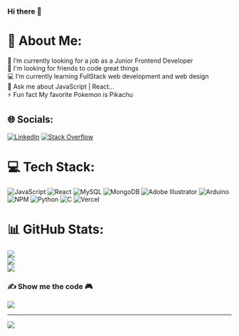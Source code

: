 ### Hi there 👋

# 💫 About Me:
🔭 I’m currently looking for a job as a Junior Frontend Developer<br>
🤝 I'm looking for friends to code great things<br>
💻 I’m currently learning FullStack web development and web design<br>
💬 Ask me about JavaScript | React...<br>
⚡ Fun fact My favorite Pokemon is Pikachu 


## 🌐 Socials:
[![LinkedIn](https://img.shields.io/badge/LinkedIn-%230077B5.svg?logo=linkedin&logoColor=white)](https://www.linkedin.com/in/eudes-serpa) 
[![Stack Overflow](https://img.shields.io/badge/-Stackoverflow-FE7A16?logo=stack-overflow&logoColor=white)](https://stackoverflow.com/users/18977455/eudes-serpa) 

# 💻 Tech Stack:
![JavaScript](https://img.shields.io/badge/javascript-%23323330.svg?style=for-the-badge&logo=javascript&logoColor=%23F7DF1E) ![React](https://img.shields.io/badge/react-%2320232a.svg?style=for-the-badge&logo=react&logoColor=%2361DAFB) ![MySQL](https://img.shields.io/badge/mysql-%2300f.svg?style=for-the-badge&logo=mysql&logoColor=white) ![MongoDB](https://img.shields.io/badge/MongoDB-%234ea94b.svg?style=for-the-badge&logo=mongodb&logoColor=white) ![Adobe Illustrator](https://img.shields.io/badge/adobeillustrator-%23FF9A00.svg?style=for-the-badge&logo=adobeillustrator&logoColor=white) ![Arduino](https://img.shields.io/badge/-Arduino-00979D?style=for-the-badge&logo=Arduino&logoColor=white) ![NPM](https://img.shields.io/badge/NPM-%23000000.svg?style=for-the-badge&logo=npm&logoColor=white) ![Python](https://img.shields.io/badge/python-3670A0?style=for-the-badge&logo=python&logoColor=ffdd54) ![C](https://img.shields.io/badge/c-%2300599C.svg?style=for-the-badge&logo=c&logoColor=white) ![Vercel](https://img.shields.io/badge/vercel-%23000000.svg?style=for-the-badge&logo=vercel&logoColor=white)

# 📊 GitHub Stats:
![](https://github-readme-stats.vercel.app/api?username=EudesSerpa&theme=react&hide_border=true&include_all_commits=true&count_private=true)<br/>
![](https://github-readme-streak-stats.herokuapp.com/?user=EudesSerpa&theme=react&hide_border=true)<br/>
![](https://github-readme-stats.vercel.app/api/top-langs/?username=EudesSerpa&theme=react&hide_border=true&include_all_commits=true&count_private=true&layout=compact)

### ✍️ Show me the code 🎮
![](https://i.postimg.cc/1zjcPkpx/quote.png)

---
[![](https://visitcount.itsvg.in/api?id=EudesSerpa&icon=0&color=1)](https://visitcount.itsvg.in)
